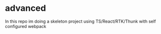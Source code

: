 # advanced

In this repo im doing a skeleton project using TS/React/RTK/Thunk with self configured webpack

